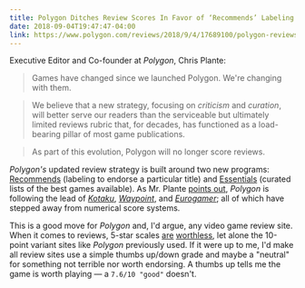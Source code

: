 ```yaml
---
title: Polygon Ditches Review Scores In Favor of ‘Recommends’ Labeling and Curated ‘Essentials’
date: 2018-09-04T19:47:47-04:00
link: https://www.polygon.com/reviews/2018/9/4/17689100/polygon-reviews-no-scores
---
```



Executive Editor and Co-founder at *Polygon*, Chris Plante: 

> Games have changed since we launched Polygon. We're changing with them. 

> We believe that a new strategy, focusing on *criticism* and *curation*, will better serve our readers than the serviceable but ultimately limited reviews rubric that, for decades, has functioned as a load-bearing pillar of most game publications.

> As part of this evolution, Polygon will no longer score reviews.

*Polygon's* updated review strategy is built around two new programs: [Recommends](https://www.polygon.com/recommends) (labeling to endorse a particular title) and [Essentials](https://www.polygon.com/essentials) (curated lists of the best games available). As Mr. Plante [points out](https://twitter.com/plante/status/1037049092998881280), *Polygon* is following the lead of [*Kotaku*][k], [*Waypoint*][w], and [*Eurogamer*][e]; all of which have stepped away from numerical score systems. 

This is a good move for *Polygon* and, I'd argue, any video game review site. When it comes to reviews, 5-star scales [are](https://www.theverge.com/2017/3/16/14952434/netflix-five-star-ratings-going-away-thumbs-up-down) [worthless](https://techcrunch.com/2009/09/22/youtube-comes-to-a-5-star-realization-its-ratings-are-useless/), let alone the 10-point variant sites like *Polygon* previously used. If it were up to me, I'd make all review sites use a simple thumbs up/down grade and maybe a "neutral" for something not terrible nor worth endorsing. A thumbs up tells me the game is worth playing — a `7.6/10 "good"` doesn't. 


[k]: https://kotaku.com
[w]: https://waypoint.vice.com/en_us
[e]: https://www.eurogamer.net
